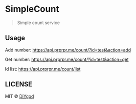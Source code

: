 # SimpleCount

> Simple count service

## Usage

Add number: https://api.prprpr.me/count/?id=test&action=add

Get number: https://api.prprpr.me/count/?id=test&action=get

Id list: https://api.prprpr.me/count/list

## LICENSE

MIT © [DIYgod](http://github.com/DIYgod)
